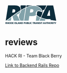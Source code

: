 ![RIPTAlogo](/img/ripta_logo.png)
# reviews

HACK RI - Team Black Berry

[Link to Backend Rails Repo](https://github.com/danman01/riptareviews)


